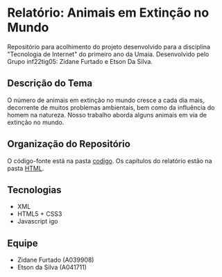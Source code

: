 # Relatório: Animais em Extinção no Mundo

Repositório para acolhimento do projeto desenvolvido para a disciplina "Tecnologia de Internet" do primeiro ano da Umaia. Desenvolvido pelo Grupo inf22tig05: Zidane Furtado e Etson Da Silva.

## Descrição do Tema

O número de animais em extinção no mundo cresce a cada dia mais, decorrente de muitos problemas ambientais, bem como da influência do homem na natureza. Nosso trabalho aborda alguns animais em via de extinção no mundo.

## Organização do Repositório

O código-fonte está na pasta  [codigo](https://github.com/inf22tig05/trabalho_grupo/tree/main/Codigo). 
Os capítulos do relatório estão na pasta [HTML](https://github.com/inf22tig05/trabalho_grupo/tree/main/Codigo/HTML).

## Tecnologias

- XML
- HTML5 + CSS3
- Javascript
igo
## Equipe

- Zidane Furtado (A039908)
- Etson da Silva (A041711)